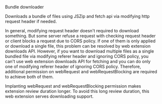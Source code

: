 Bundle downloader

Downloads a bundle of files using JSZip and fetch api via modifying http request header if needed.

In general, modifying request header doesn't required to download something. But some server refuse a request with checking request header or client blocks a request due to CORS policy.
If one of them is only applied or download a single file, this problem can be resolved by web extension downloads API.
However, if you want to download multiple files as a single bundled file via modifying referer header and ignoring CORS policy, you can't use web extension downloads API for fetching and you can do only one of modifying referer header of ignoring CORS policy.
Therefore, additional permission on webRequest and webRequestBlocking are required to achieve both of them.

Implanting webRequest and webRequestBlocking permission makes extension review duration longer. To avoid this long review duration, this web extension serves downloading support.